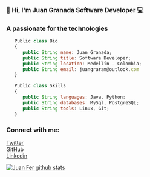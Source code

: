 ###  👋 Hi, I'm Juan Granada Software Developer 💻
<h3>A passionate for the technologies</h3>

```js
   Public class Bio
   {
      public String name: Juan Granada;
      public String title: Software Developer;
      public String location: Medellín - Colombia;
      public String email: juangraram@outlook.com
   }

   Public class Skills
   {
      public String languages: Java, Python;
      public String databases: MySql, PostgreSQL;
      public String tools: Linux, Git;
   }   
```
### Connect with me:

[Twitter](https://twitter.com/JuanGraRam)
</br>
[GitHub](https://github.com/Juaco121)
</br>
[Linkedin](https://www.linkedin.com/in/juan-fernando-granada-ramirez/)
</br>


[![Juan Fer github stats](https://github-readme-stats.vercel.app/api?username=juaco121&show_icons=true&theme=merko&hide=["contribs","issues"])](https://github.com/juaco121)



